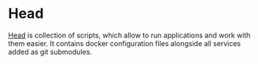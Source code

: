 # Head

[Head](https://github.com/Monsters-RPG-game/Head) is collection of scripts, which allow to run applications and work with them easier. It contains docker configuration files alongside all services added as git submodules.

